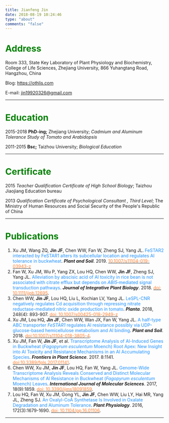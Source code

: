 ```yaml
---
title: Jianfeng Jin
date: 2018-08-19 10:24:46
type: "about"
comments: "false"
---
```

# <font color="green">Address</font>

Room 333, State Key Laboratory of Plant Physiology and Biochemistry, College of Life Sciences, Zhejiang University, 866 Yuhangtang Road, Hangzhou, China

Blog: https://othlis.com

E-mail: jin19920326@gmail.com
***


# <font color="green">Education</font>

2015-2018	**PhD-ing;** Zhejiang University; *Cadmium and Aluminum Tolerance Study  of Tomato and Arabidopsis*  

2011-2015	**Bsc;** Taizhou University; *Biological Education*

***


# <font color="green">Certificate</font>

2015	*Teacher Qualification Certificate of High School Biology*; Taizhou Jiaojiang Education bureau

2013	*Qualification Certificate of Psychological Consultant , Third Level*; The Ministry of Human Resources and Social Security of the People's Republic of China
***


# <font color="green">Publications</font>

1. Xu JM, Wang ZQ, **Jin JF**, Chen WW, Fan W, Zheng SJ, Yang JL. <font color="#1E90FF">FeSTAR2 interacted by FeSTAR1 alters its subcellular location and regulates Al tolerance in buckwheat</font>. ***Plant and Soil***. 2019. [<font color="#FF8033">10.1007/s11104-019-03943-z</font>](<https://doi.org/10.1007/s11104-019-03943-z>)
2. Fan W, Xu JM, Wu P, Yang ZX, Lou HQ, Chen WW, **Jin JF**, Zheng SJ, Yang JL. <font color="#1E90FF">Alleviation by abscisic acid of Al toxicity in rice bean is not associated with citrate efflux but depends on *ABI5*‐mediated signal transduction pathways</font>. ***Journal of Integrative Plant Biology***. 2018. [<font color="#FF8033">doi: 10.1111/jipb.12695</font>](https://doi.org/10.1111/jipb.12695).
3. Chen WW, **Jin JF**, Lou HQ, Liu L, Kochian LV, Yang JL. <font color="#1E90FF">LeSPL-CNR negatively regulates Cd acquisition through repressing nitrate reductase-mediated nitric oxide production in tomato</font>. ***Planta***. 2018, 248(4): 893-907. [<font color="#FF8033">doi: 10.1007/s00425-018-2949-z</font>](https://doi.org/10.1007/s00425-018-2949-z)
4. Xu JM, Lou HQ, **Jin JF**, Chen WW, Wan JX, Fan W, Yang JL. <font color="#1E90FF">A half-type ABC transporter *FeSTAR1* regulates Al resistance possibly via UDP-glucose-based hemicellulose metabolism and Al binding</font>. ***Plant and Soil***. 2018. [<font color="#FF8033">doi:10.1007/s11104-018-3805-4</font>](https://doi.org/10.1007/s11104-018-3805-4).
5. Xu JM, Fan W, **Jin JF**, et al. <font color="#1E90FF">Transcriptome Analysis of Al-Induced Genes in Buckwheat (*Fagopyrum esculentum* Moench) Root Apex: New Insight into Al Toxicity and Resistance Mechanisms in an Al Accumulating Species</font>. ***Frontiers in Plant Science***. 2017. 8:1141. [<font color="#FF8033">doi:10.3389/fpls.2017.01141</font>](https://doi.org/10.3389/fpls.2017.01141).
6. Chen WW, Xu JM, **Jin JF**, Lou HQ, Fan W, Yang JL. <font color="#1E90FF">Genome-Wide Transcriptome Analysis Reveals Conserved and Distinct Molecular Mechanisms of Al Resistance in Buckwheat (*Fagopyrum esculentum* Moench) Leaves</font>. ***International Journal of Molecular Sciences***. 2017, 18(9):1859. [<font color="#FF8033">doi: 10.3390/ijms18091859</font>](https://doi.org/10.3390/ijms18091859).
7. Lou HQ, Fan W, Xu JM, Gong YL, **Jin JF**, Chen WW, Liu LY, Hai MR, Yang JL, Zheng SJ. <font color="#1E90FF">An Oxalyl-CoA Synthetase Is Involved in Oxalate Degradation and Aluminum Tolerance</font>. ***Plant Physiology***. 2016, 172(3):1679-1690. [<font color="#FF8033">doi: 10.1104/pp.16.01106</font>](https://doi.org/10.1104/pp.16.01106).
***

